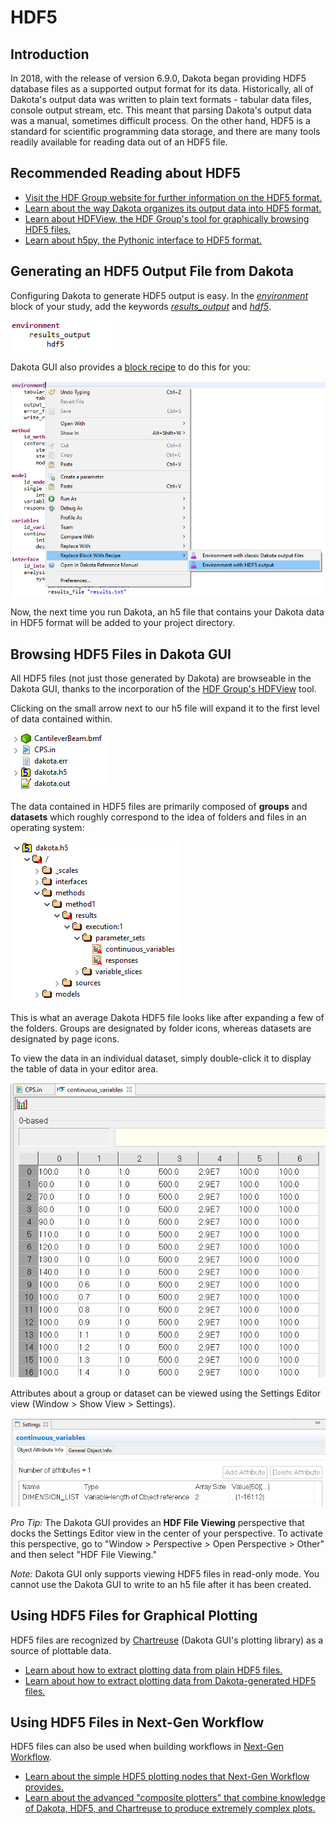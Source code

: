HDF5
====

## Introduction

<a name="introduction"></a>

In 2018, with the release of version 6.9.0, Dakota began providing HDF5 database files as a supported output format for its data.  Historically, all of Dakota's output data was written to plain text formats - tabular data files, console output stream, etc.  This meant that parsing Dakota's output data was a manual, sometimes difficult process.  On the other hand, HDF5 is a standard for scientific programming data storage, and there are many tools readily available for reading data out of an HDF5 file.

## Recommended Reading about HDF5

<a name="recommended-reading"></a>

* [Visit the HDF Group website for further information on the HDF5 format.](https://www.hdfgroup.org/wp-content/uploads/2017/12/HDF512-17.pdf)
* [Learn about the way Dakota organizes its output data into HDF5 format.](https://dakota.sandia.gov//sites/default/files/docs/latest_release/html-ref/hdf5_output.html)
* [Learn about HDFView, the HDF Group's tool for graphically browsing HDF5 files.](https://support.hdfgroup.org/products/java/hdfview/)
* [Learn about h5py, the Pythonic interface to HDF5 format.](https://www.h5py.org/)

## Generating an HDF5 Output File from Dakota

<a name="generating-hdf5-files"></a>

Configuring Dakota to generate HDF5 output is easy.  In the [*environment*](https://dakota.sandia.gov//sites/default/files/docs/latest_release/html-ref/environment.html) block of your study, add the keywords [*results_output*](https://dakota.sandia.gov//sites/default/files/docs/latest_release/html-ref/environment-results_output.html) and [*hdf5*](https://dakota.sandia.gov//sites/default/files/docs/latest_release/html-ref/environment-results_output-hdf5.html).

![alt text](img/HDF_Generation_1.png "Example environment block")

Dakota GUI also provides a [block recipe](DakotaInputFiles.html#block-recipes) to do this for you:

![alt text](img/HDF_Generation_2.png "Environment with HDF5 output")

Now, the next time you run Dakota, an h5 file that contains your Dakota data in HDF5 format will be added to your project directory.

## Browsing HDF5 Files in Dakota GUI

<a name="browsing-hdf5-files"></a>

All HDF5 files (not just those generated by Dakota) are browseable in the Dakota GUI, thanks to the incorporation of the [HDF Group's HDFView](https://support.hdfgroup.org/products/java/hdfview/) tool.

Clicking on the small arrow next to our h5 file will expand it to the first level of data contained within. 

![alt text](img/HDF_Browsing_1.png "The potential is there")

The data contained in HDF5 files are primarily composed of **groups** and **datasets** which roughly correspond to the idea of folders and files in an operating system:

![alt text](img/HDF_Browsing_2.png "Just your average HDF5 file")

This is what an average Dakota HDF5 file looks like after expanding a few of the folders.  Groups are designated by folder icons, whereas datasets are designated by page icons.

To view the data in an individual dataset, simply double-click it to display the table of data in your editor area.

![alt text](img/HDF_Browsing_3.png "Data from a centered parameter study")

Attributes about a group or dataset can be viewed using the Settings Editor view (Window > Show View > Settings).

![alt text](img/HDF_Browsing_4.png "continuous_variables attributes")

*Pro Tip:* The Dakota GUI provides an **HDF File Viewing** perspective that docks the Settings Editor view in the center of your perspective.  To activate this perspective, go to "Window > Perspective > Open Perspective > Other" and then select "HDF File Viewing."

*Note:* Dakota GUI only supports viewing HDF5 files in read-only mode.  You cannot use the Dakota GUI to write to an h5 file after it has been created.

## Using HDF5 Files for Graphical Plotting

<a name="hdf5-plotting"></a>

HDF5 files are recognized by [Chartreuse](Chartreuse.html) (Dakota GUI's plotting library) as a source of plottable data.

* [Learn about how to extract plotting data from plain HDF5 files.](Chartreuse.html#getting-data-from-plain-hdf5)
* [Learn about how to extract plotting data from Dakota-generated HDF5 files.](Chartreuse.html#getting-data-from-dakota-hdf5)

## Using HDF5 Files in Next-Gen Workflow

<a name="hdf5-ngw"></a>

HDF5 files can also be used when building workflows in [Next-Gen Workflow](NextGenWorkflow.html).

* [Learn about the simple HDF5 plotting nodes that Next-Gen Workflow provides.](Chartreuse.html#basic-hdf-plot-nodes)
* [Learn about the advanced "composite plotters" that combine knowledge of Dakota, HDF5, and Chartreuse to produce extremely complex plots.](Chartreuse.html#plotting-composite-plotters)